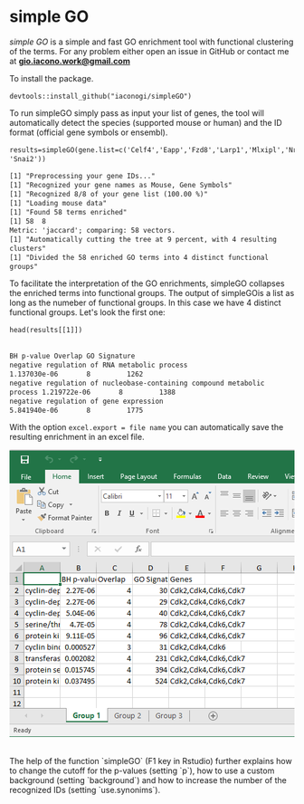 # **simple GO**

*simple GO* is a simple and fast GO enrichment tool with functional clustering of the terms.
For any problem either open an issue in GitHub or contact me at **gio.iacono.work@gmail.com**

To install the package.

```{r}
devtools::install_github("iaconogi/simpleGO")
``` 

To run simpleGO simply pass as input your list of genes, the tool will automatically detect the species (supported mouse or human) and the ID format (official gene symbols or ensembl).

```{r}
results=simpleGO(gene.list=c('Celf4','Eapp','Fzd8','Larp1','Mlxipl','Nr6a1','Phb2',	'Snai2'))
``` 
```{r}
[1] "Preprocessing your gene IDs..."
[1] "Recognized your gene names as Mouse, Gene Symbols"
[1] "Recognized 8/8 of your gene list (100.00 %)"
[1] "Loading mouse data"
[1] "Found 58 terms enriched"
[1] 58  8
Metric: 'jaccard'; comparing: 58 vectors.
[1] "Automatically cutting the tree at 9 percent, with 4 resulting clusters"
[1] "Divided the 58 enriched GO terms into 4 distinct functional groups"
``` 

To facilitate the interpretation of the GO enrichments, simpleGO collapses the enriched terms into functional groups. The output of simpleGOis a list as long as the numeber of functional groups. In this case we have 4 distinct functional groups.
Let's look the first one:

```{r}
head(results[[1]])
``` 
```{r}
                                                                        BH p-value Overlap GO Signature
negative regulation of RNA metabolic process                            1.137030e-06       8         1262
negative regulation of nucleobase-containing compound metabolic process 1.219722e-06       8         1388
negative regulation of gene expression                                  5.841940e-06       8         1775
``` 

With the option `excel.export = file name` you can automatically save the resulting enrichment in an excel file.

![](figures/excel.png)




<br />
The help of the function `simpleGO` (F1 key in Rstudio) further explains how to change the cutoff for the p-values (setting `p`), how to use a custom background (setting `background`) and how to increase the number of the recognized IDs (setting `use.synonims`).


